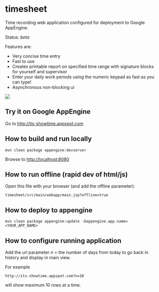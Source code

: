 timesheet
=========

Time recording web application configured for deployment to Google AppEngine. 

Status: *beta*

Features are:

* Very concise time entry
* Fast to use
* Creates printable report on specified time range with signature blocks for yourself and supervisor
* Enter your daily work periods using the numeric keypad as fast as you can type!
* Asynchronous non-blocking ui

<img src="https://raw.github.com/davidmoten/timesheet/master/src/docs/screen.png"/>

Try it on Google AppEngine
----------------------------------
Go to http://its-showtime.appspot.com

How to build and run locally
-----------------------------
    mvn clean package appengine:devserver

Browse to [http://localhost:8080](http://localhost:8080)

How to run offline (rapid dev of html/js)
------------------------------------------

Open this file with your browser (and add the offline parameter):

    timesheet/src/main/webapp/main.jsp?offline=true

How to deploy to appengine
----------------------------
    mvn clean package appengine:update -Dappengine.app.name=<YOUR_APP_NAME>

How to configure running application
--------------------------------------
Add the url parameter *n* = the number of days from today to go back in history and display in main view.

For example

    http://its-showtime.appspot.com?n=10

will show maximum 10 rows at a time.


